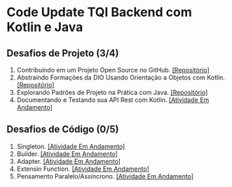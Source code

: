 # Code Update TQI Backend com Kotlin e Java

## Desafios de Projeto (3/4)
1. Contribuindo em um Projeto Open Source no GitHub. [[Repositório]](https://github.com/bluee-bluue/dio-lab-open-source)
2. Abstraindo Formações da DIO Usando Orientação a Objetos com Kotlin. [[Repositório]](https://github.com/bluee-bluue/CodeUpdateTQI_KotlinJava/Abstraindo_Formacoes_da_DIO_Usando_Orientacao_a_Objetos_com_Kotlin/scr)
3. Explorando Padrões de Projeto na Prática com Java. [[Repositório]](https://github.com/bluee-bluue/BackendJava_Santander/tree/main/Desafios%20de%20Projeto/src/Explorando%20Padr%C3%B5es%20de%20Projetos%20na%20Pr%C3%A1tica%20com%20Java/GerenciamentoDeEstoque_SemSpring/src/main/kotlin)
4. Documentando e Testando sua API Rest com Kotlin. [[Atividade Em Andamento]]()

## Desafios de Código (0/5)
1. Singleton. [[Atividade Em Andamento]]()
2. Builder. [[Atividade Em Andamento]]()
3. Adapter. [[Atividade Em Andamento]]()
4. Extensin Function. [[Atividade Em Andamento]]()
5. Pensamento Paralelo/Assíncrono. [[Atividade Em Andamento]]()
